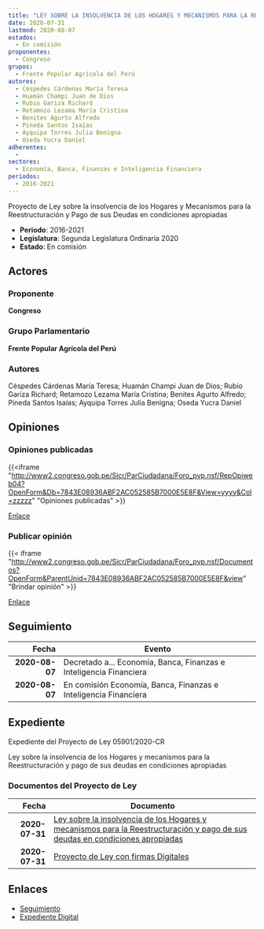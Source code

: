 ```yaml
---
title: "LEY SOBRE LA INSOLVENCIA DE LOS HOGARES Y MECANISMOS PARA LA REESTRUCTURACIÓN Y PAGO DE SUS DEUDAS EN CONDICIONES APROPIADAS"
date: 2020-07-31
lastmod: 2020-08-07
estados: 
  - En comisión
proponentes: 
  - Congreso
grupos: 
  - Frente Popular Agrícola del Perú
autores: 
  - Céspedes Cárdenas María Teresa
  - Huamán Champi Juan de Dios
  - Rubio Gariza Richard
  - Retamozo Lezama María Cristina
  - Benites Agurto Alfredo
  - Pineda Santos Isaías
  - Ayquipa Torres Julia Benigna
  - Oseda Yucra Daniel
adherentes: 
  - 
sectores: 
  - Economía, Banca, Finanzas e Inteligencia Financiera
periodos: 
  - 2016-2021
---
```


Proyecto de Ley sobre la insolvencia de los Hogares y Mecanismos para la Reestructuración y Pago de sus Deudas en condiciones apropiadas

- **Periodo**: 2016-2021
- **Legislatura**: Segunda Legislatura Ordinaria 2020
- **Estado**: En comisión

## Actores

### Proponente

**Congreso**

### Grupo Parlamentario

**Frente Popular Agrícola del Perú**

### Autores

Céspedes Cárdenas María Teresa; Huamán Champi Juan de Dios; Rubio Gariza Richard; Retamozo Lezama María Cristina; Benites Agurto Alfredo; Pineda Santos Isaías; Ayquipa Torres Julia Benigna; Oseda Yucra Daniel


## Opiniones

### Opiniones publicadas

{{<iframe "http://www2.congreso.gob.pe/Sicr/ParCiudadana/Foro_pvp.nsf/RepOpiweb04?OpenForm&Db=7843E08936ABF2AC052585B7000E5E8F&View=yyyy&Col=zzzzz" "Opiniones publicadas" >}}

[Enlace](http://www2.congreso.gob.pe/Sicr/ParCiudadana/Foro_pvp.nsf/RepOpiweb04?OpenForm&Db=7843E08936ABF2AC052585B7000E5E8F&View=yyyy&Col=zzzzz)
### Publicar opinión

{{< iframe "http://www2.congreso.gob.pe/Sicr/ParCiudadana/Foro_pvp.nsf/Documentos?OpenForm&ParentUnid=7843E08936ABF2AC052585B7000E5E8F&view" "Brindar opinión" >}}

[Enlace](http://www2.congreso.gob.pe/Sicr/ParCiudadana/Foro_pvp.nsf/Documentos?OpenForm&ParentUnid=7843E08936ABF2AC052585B7000E5E8F&view)

## Seguimiento

| Fecha | Evento |
|------:|--------|
| **2020-08-07** | Decretado a... Economía, Banca, Finanzas e Inteligencia Financiera|
| **2020-08-07** | En comisión Economía, Banca, Finanzas e Inteligencia Financiera|


## Expediente

Expediente del Proyecto de Ley 05901/2020-CR

Ley sobre la insolvencia de los Hogares y mecanismos para la Reestructuración y pago de sus deudas en condiciones apropiadas


### Documentos del Proyecto de Ley

| Fecha | Documento |
|------:|--------|
| **2020-07-31** | [Ley sobre la insolvencia de los Hogares y mecanismos para la Reestructuración y pago de sus deudas en condiciones apropiadas](http://www.leyes.congreso.gob.pe/Documentos/2016_2021/Proyectos_de_Ley_y_de_Resoluciones_Legislativas/PL05901-20200731.pdf) |
| **2020-07-31** | [Proyecto de Ley con firmas Digitales](http://www.leyes.congreso.gob.pe/Documentos/2016_2021/Proyectos_de_Ley_y_de_Resoluciones_Legislativas/Proyectos_Firmas_digitales/PL05901.pdf) |

## Enlaces 

- [Seguimiento](http://www2.congreso.gob.pe/Sicr/TraDocEstProc/CLProLey2016.nsf/f7fff46988ca05b1052578e100829cc7/ee700c3ab4fd17f5052585b700067e09?OpenDocument)
- [Expediente Digital](http://www2.congreso.gob.pe/Sicr/TraDocEstProc/CLProLey2016.nsf/f7fff46988ca05b1052578e100829cc7/ee700c3ab4fd17f5052585b700067e09?OpenDocument&Click=05257FB7005EB655.eb71d0cf91d8294e05256cdf006b5706/$Body/0.1C6C)
